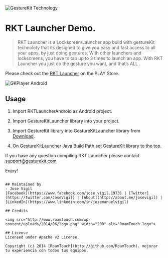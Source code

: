 <img src="http://www.gesturekit.com/wp-content/uploads/2014/05/colash_largo.png" alt="GestureKit Technology">

# RKT Launcher Demo. 


> RKT Launcher is a Lockscreen/Launcher app build with gestureKit technoloty that its designed to give you easy and fast access to all your apps, by just doing gestures.
With other launchers and lockscreens, you have to tap up to 3 times to launch an app. With RKT Launcher you just do the gesture you want, and that’s ALL .

Please check out the [RKT Launcher](https://play.google.com/store/apps/details?id=com.roamtouch.gesturekit.rktlauncher) on the PLAY Store.

<img src="https://lh5.ggpht.com/vUyPhLXHkVudnX5vGIh-_T4i6yUlmAf6t0rAK6dx8sHQHSj1aoFxwMX6WAVQ7u_OBWo=h900-rw" alt="GKPlayer Android">

## Usage

1) Import RKTLauncherAndroid as Android project.

2) Import GestureKitLauncher library into your project.

3) Import GestureKit library into GestureKitLauncher library from [Download](http://www.gesturekit.com/learn/downloads/). 

4) On GestureKitLauncher Java Build Path set GestureKit library to the top.

If you have any question compiling RKT Launcher please contact support@gesturekit.com

Enjoy!

```

## Maintained by
- Jose Vigil
[Facebook](https://www.facebook.com/jose.vigil.1973) | [Twitter](https://twitter.com/JoseVigil) | [About](http://about.me/josevigil) | [LinkedIn](https://www.linkedin.com/in/josemanuelvigil) 

## Credits

<img src="http://www.roamtouch.com/wp-content/uploads/2014/06/logo.png" width="200" alt="RoamTouch logo">

## License
Licensed under Apache v2 License.

Copyright (c) 2014 [RoamTouch](http://github.com/RoamTouch). mejorar tu experiencia con todos tus equipos.
